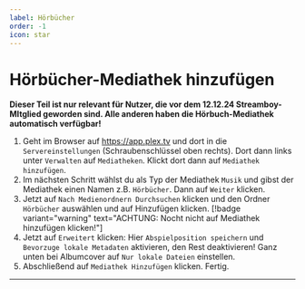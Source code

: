 ```yaml
---
label: Hörbücher
order: -1
icon: star
---
```


# Hörbücher-Mediathek hinzufügen


**Dieser Teil ist nur relevant für Nutzer, die vor dem 12.12.24 Streamboy-MItglied geworden sind. Alle anderen haben die Hörbuch-Mediathek automatisch verfügbar!**  


1. Geht im Browser auf https://app.plex.tv und dort in die `Servereinstellungen` (Schraubenschlüssel oben rechts). Dort dann links unter `Verwalten` auf `Mediatheken`. Klickt dort dann auf `Mediathek hinzufügen`.
2. Im nächsten Schritt wählst du als Typ der Mediathek `Musik` und gibst der Mediathek einen Namen z.B. `Hörbücher`. Dann auf `Weiter` klicken.
3. Jetzt auf `Nach Medienordnern Durchsuchen` klicken und den Ordner `Hörbücher` auswählen und auf Hinzufügen klicken. [!badge variant="warning" text="ACHTUNG: Nocht nicht auf Mediathek hinzufügen klicken!"]
4. Jetzt auf `Erweitert` klicken: Hier  `Abspielposition speichern` und `Bevorzuge lokale Metadaten` aktivieren, den Rest deaktivieren! Ganz unten bei Albumcover auf `Nur lokale Dateien` einstellen.
5. Abschließend auf `Mediathek Hinzufügen` klicken. Fertig.

---
